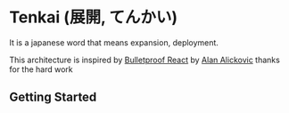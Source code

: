 # Tenkai (展開, てんかい)
It is a japanese word that means expansion, deployment.

This architecture is inspired by [Bulletproof React](https://github.com/alan2207/bulletproof-react) by [Alan Alickovic](https://github.com/alan2207) thanks for the hard work
## Getting Started
